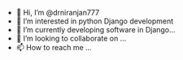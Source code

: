 - 👋 Hi, I’m @drniranjan777
- 👀 I’m interested in python Django development
- 🌱 I’m currently developing software in Django...
- 💞️ I’m looking to collaborate on ...
- 📫 How to reach me ...

<!---
drniranjan777/drniranjan777 is a ✨ special ✨ repository because its `README.md` (this file) appears on your GitHub profile.
You can click the Preview link to take a look at your changes.
--->

